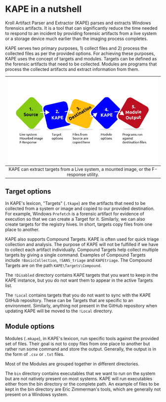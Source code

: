 # KAPE in a nutshell

Kroll Artifact Parser and Extractor (KAPE) parses and extracts Windows forensics artifacts. It is a tool that can significantly reduce the time needed to respond to an incident by providing forensic artifacts from a live system or a storage device much earlier than the imaging process completes.

KAPE serves two primary purposes, 1) collect files and 2) process the collected files as per the provided options. For achieving these purposes, KAPE uses the concept of targets and modules. Targets can be defined as the forensic artifacts that need to be collected. Modules are programs that process the collected artifacts and extract information from them.

| ![KAPE](../../_static/images/kape.png)
|:--:|
| KAPE can extract targets from a Live system, a mounted image, or the F-response utility. |

## Target options

In KAPE's lexicon, "Targets" (`.tkape`) are the artifacts that need to be collected from a system or image and copied to our provided destination. For example, Windows `Prefetch` is a forensic artifact for evidence of execution so that we can create a Target for it. Similarly, we can also create targets for the registry hives. In short, targets copy files from one place to another.

KAPE also supports Compound Targets. KAPE is often used for quick triage collection and analysis. The purpose of KAPE will not be fulfilled if we have to collect each artifact individually. Compound Targets help collect multiple targets by giving a single command. Examples of Compound Targets include `!BasicCollection`, `!SANS_triage` and `KAPEtriage`. The Compound Targets are on the path `KAPE\Targets\Compound`. 

The `!Disabled` directory contains KAPE targets that you want to keep in the KAPE instance, but you do not want them to appear in the active Targets list.

The `!Local` contains targets that you do not want to sync with the KAPE GitHub repository. These can be Targets that are specific to an environment. Similarly, anything not present in the GitHub repository when updating KAPE will be moved to the `!Local` directory.

## Module options

Modules (`.mkape`), in KAPE's lexicon, run specific tools against the provided set of files. Their goal is not to copy files from one place to another but rather run some command and store the output. Generally, the output is in the form of `.csv` or `.txt` files.

Most of the Modules are grouped together in different directories.

The `bin` directory contains executables that we want to run on the system but are not natively present on most systems. KAPE will run executables either from the bin directory or the complete path. An example of files to be kept in the bin directory are Eric Zimmerman's tools, which are generally not present on a Windows system.


